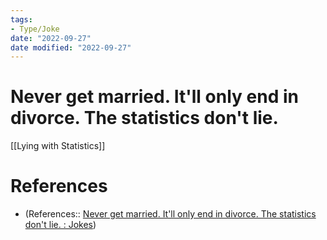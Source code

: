 ```yaml
---
tags:
- Type/Joke 
date: "2022-09-27"
date modified: "2022-09-27"
---
```


# Never get married. It'll only end in divorce. The statistics don't lie.
[[Lying with Statistics]]

# References
- (References:: [Never get married. It'll only end in divorce. The statistics don't lie. : Jokes](https://www.reddit.com/r/Jokes/comments/xpd6p0/never_get_married_itll_only_end_in_divorce_the/?utm_source=share&utm_medium=ios_app&utm_name=iossmf))
